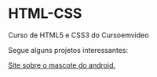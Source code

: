 # HTML-CSS
 Curso de HTML5 e CSS3 do Cursoemvideo

Segue alguns projetos interessantes:

<a href='https://lohannmachado.github.io/HTML-CSS/Desafios/d010/android'>Site sobre o mascote do android.</a>
